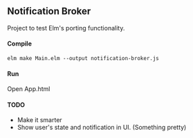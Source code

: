 ## Notification Broker

Project to test Elm's porting functionality.

#### Compile
```
elm make Main.elm --output notification-broker.js
```

#### Run
Open App.html

#### TODO
* Make it smarter
* Show user's state and notification in UI. (Something pretty)
